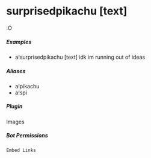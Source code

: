 # surprisedpikachu [text]

:O
			

##### Examples

* a!surprisedpikachu [text] idk im running out of ideas


##### Aliases

* a!pikachu
* a!spi


##### Plugin
Images


##### Bot Permissions
`Embed Links`